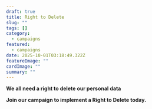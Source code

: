 ```yaml
---
draft: true
title: Right to Delete
slug: ""
tags: []
category:
  - campaigns
featured:
  - campaigns
date: 2025-10-01T03:18:49.322Z
featureImage: ""
cardImage: ""
summary: ""
---
```

**We all need a right to delete our personal data**



**Join our campaign to implement a Right to Delete today.**

<link href='https://actionnetwork.org/css/style-embed-whitelabel-v3.css' rel='stylesheet' type='text/css' /><script src='https://actionnetwork.org/widgets/v5/form/you-should-have-a-right-to-delete?format=js&source=widget'></script><div id='can-form-area-you-should-have-a-right-to-delete' style='width: 100%'><!-- this div is the target for our HTML insertion --></div>